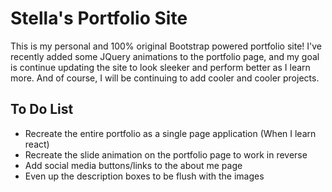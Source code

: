 # Stella's Portfolio Site

This is my personal and 100% original Bootstrap powered portfolio site! I've recently added some JQuery animations to the portfolio page, and my goal is continue updating the site to look sleeker and perform better as I learn more. And of course, I will be continuing to add cooler and cooler projects.

## To Do List

* Recreate the entire portfolio as a single page application (When I learn react)
* Recreate the slide animation on the portfolio page to work in reverse
* Add social media buttons/links to the about me page
* Even up the description boxes to be flush with the images
